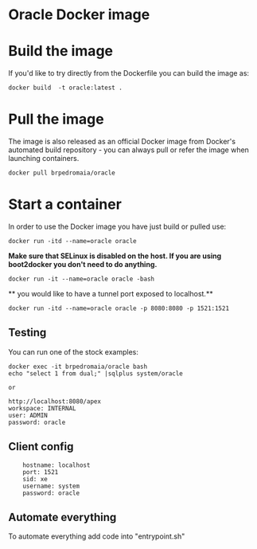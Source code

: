 # Oracle Docker image


# Build the image

If you'd like to try directly from the Dockerfile you can build the image as:

```
docker build  -t oracle:latest .
```
# Pull the image

The image is also released as an official Docker image from Docker's automated build repository - you can always pull or refer the image when launching containers.

```
docker pull brpedromaia/oracle
```

# Start a container

In order to use the Docker image you have just build or pulled use:

```
docker run -itd --name=oracle oracle
```

**Make sure that SELinux is disabled on the host. If you are using boot2docker you don't need to do anything.**

```
docker run -it --name=oracle oracle -bash
```

** you would like to have a tunnel port exposed to localhost.**

```
docker run -itd --name=oracle oracle -p 8080:8080 -p 1521:1521
```

## Testing

You can run one of the stock examples:

```
docker exec -it brpedromaia/oracle bash
echo "select 1 from dual;" |sqlplus system/oracle

or

http://localhost:8080/apex
workspace: INTERNAL
user: ADMIN
password: oracle
```

## Client config 
```
    hostname: localhost
    port: 1521
    sid: xe
    username: system
    password: oracle
```


## Automate everything

To automate everything add code into "entrypoint.sh"
